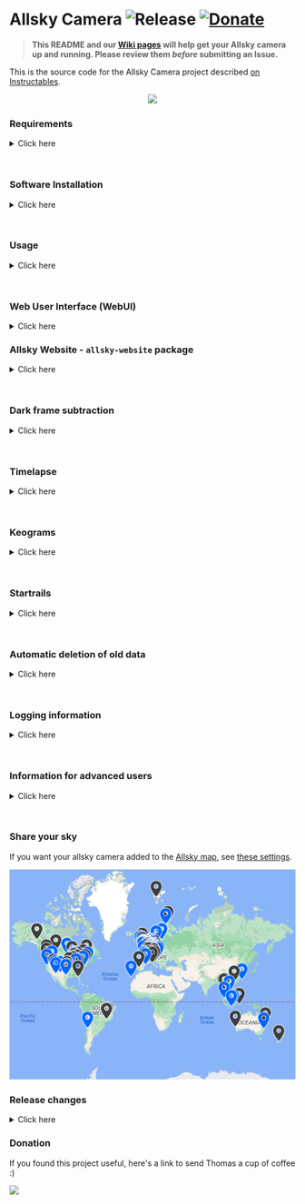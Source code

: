 # Allsky Camera ![Release](https://img.shields.io/badge/Version-v2022.MM.DD-green.svg) [![Donate](https://img.shields.io/badge/Donate-PayPal-green.svg)](https://www.paypal.com/cgi-bin/webscr?cmd=_s-xclick&hosted_button_id=MEBU2KN75G2NG&source=url)

> **This README and our [Wiki pages](https://github.com/thomasjacquin/allsky/wiki) will help get your Allsky camera up and running.  Please review them _before_ submitting an Issue.**

This is the source code for the Allsky Camera project described [on Instructables](http://www.instructables.com/id/Wireless-All-Sky-Camera/).
&nbsp;  
<p align="center">
<img src="http://www.thomasjacquin.com/allsky-portal/screenshots/camera-header-photo.jpg" width="50%">
</p>


<!-- =============================================================================== --> 
### Requirements
<details><summary>Click here</summary>

&nbsp;  
In order to get the camera working properly you will need the following hardware:

 * A camera (Raspberry Pi HQ or ZWO ASI)
	- The ZWO ASI 120-series cameras are not recommended due to somewhat poor quality.
 * A Raspberry Pi (2, 3, 4 or Zero).
	- The Pi Zero, with its limited memory, is not recommended unless cost is a major concern.

**NOTE:** Owners of USB2.0 cameras such as ASI120MC and ASI120MM may need to do a [firmware upgrade](https://astronomy-imaging-camera.com/software-drivers).

**NOTE:** The T7 / T7C cameras, e.g., from Datyson or other sellers, are not officially supported but persistent users may get them to work by following [these instructions](https://github.com/thomasjacquin/allsky/wiki/Troubleshoot-T7-Cameras).

---
</details>


&nbsp;
<!-- =============================================================================== --> 
### Software Installation
<details><summary>Click here</summary>

&nbsp;  
PatriotAstro created a great [video](https://www.youtube.com/watch?v=7TGpGz5SeVI) describing the installation steps below.
**We highly suggest viewing it before installing the software.**

You will need to install the Raspberry Pi Operating System on your Raspberry Pi. Follow [this link](https://www.raspberrypi.org/documentation/installation/installing-images/) for information on how to do it.

Make sure you have a working Internet connection by setting it through [the terminal window](https://www.raspberrypi.org/documentation/configuration/wireless/wireless-cli.md).

1. Start by installing git if not already on your Pi.  Open the terminal window (or SSH into your Pi) and type the following:
    ```shell
    sudo apt-get install git
    ```

2. If you have a prior version of Allsky and want to use its images, darks, and configuration settings:
	```shell
	cd
	mv allsky allsky-OLD
	```
	The installation will look for `allsky-OLD` and transfer files from it to the new location.

3. Now fetch the code from GitHub:
    ```shell
    cd
    git clone --recursive https://github.com/thomasjacquin/allsky.git
    ```

4. Then navigate to the new allsky directory and run the installation script:
    ```shell
    cd allsky
    ./install.sh
    ```

There are many configuration variables that need to be set as described on the [allsky Settings](https://github.com/thomasjacquin/allsky/wiki/allsky-Settings) page.
	
> NOTE: Starting with this release, the WebUI is included in the main Allsky package.

---
</details>



&nbsp;
<!-- =============================================================================== --> 
### Usage
<details><summary>Click here</summary>

### Autostart

The AllSky software should start automatically when the Raspberry Pi boots up. To enable or disable this behavior, use these commands:

```
sudo systemctl enable allsky.service     # starts the software when the Pi boots up
sudo systemctl disable allsky.service    # does NOT automatically start the software
```

When you want to start, stop, or restart the software, or obtain status, use one of the following commands:
```shell
sudo systemctl start allsky
sudo systemctl stop allsky
sudo systemctl restart allsky
sudo systemctl status allsky
```
> Tip: Add lines like the following to `~/.bashrc` to save typing:
```shell
alias start='sudo systemctl start allsky'
```
You will then only need to type `start` to start the software.  Do this for **stop** and **reload** as well.

### Manual Start
Starting the program from the terminal can be a great way to track down issues as it provides debug information to the terminal window.
To start the program manually, run:
```
sudo systemctl stop allsky
cd ~/allsky
./allsky.sh
```

If you are using a desktop environment (Pixel, Mate, LXDE, etc) or using remote desktop or VNC, you can add the `preview` argument to show the images the program is currently saving in a separate window.
```
./allsky.sh preview
```

---
</details>


&nbsp;
<!-- =============================================================================== --> 
### Web User Interface (WebUI)
<details><summary>Click here</summary>

&nbsp;  
<p align="center"><img src="http://www.thomasjacquin.com/allsky-portal/screenshots/camera-settings.jpg" width="75%"></p>

The WebUI code is based on an older version of [**RaspAP**](https://github.com/billz/raspap-webgui).
	
The WebUI is installed in `~/allsky/html` as part of the installation of Allsky, and:
* Changes your hostname to **allsky** (or whatever you called it during installation).
* Installs the **lighttpd** web server.
* Prompts to remove an old version of the WebUI in `/var/www/html`, if it exists (but keeps any old Allsky Website in `/var/www/html/allsky`).
* Suggests you upgrade the Allsky Website if an old version is found.


After you complete Allsky setup, you can administer the software using the WebUI by navigating to
```
http://your_raspberry_IP_address
    OR
http://allsky.local
```

Note: If you changed the name of your Pi (to 'piname', for example) during installation then use this:
```
http://piname.local
```

The default username is **admin** and the default password is **secret**.
> **If your website is publically viewable you should change the username and password via the `Change Password` link on the WebUI**.

A public page is also available in order to view the current image without having to log into the WebUI and without being able to do any administrative tasks. This can be useful for people who don't have a personal website but still want to share a view of their sky:

```
http://your_raspberry_IP/public.php
```

Make sure this page is publically viewable.
If it is behind a firewall consult the documentation for your network equipment for information on allowing inbound connections.


A demo of the WebUI is available [**here**](http://thomasjacquin.com/allsky-portal). **Note**: Most of the buttons have been disabled for the demo.
	
---
</details>
<!--  Eventually put these in a Wiki web page
## Screenshots
Here are some screenshots:

![](http://www.thomasjacquin.com/allsky-portal/screenshots/connection-info.jpg)
![](http://www.thomasjacquin.com/allsky-portal/screenshots/camera-settings.jpg)
![](http://www.thomasjacquin.com/allsky-portal/screenshots/wifi-list.jpg)
![](http://www.thomasjacquin.com/allsky-portal/screenshots/change-password.jpg)
![](http://www.thomasjacquin.com/allsky-portal/screenshots/days-list.jpg)
![](http://www.thomasjacquin.com/allsky-portal/screenshots/images-list.jpg)
![](http://www.thomasjacquin.com/allsky-portal/screenshots/system-info.jpg)
-->

&nbsp;
<!-- =============================================================================== --> 
### Allsky Website - `allsky-website` package
<details><summary>Click here</summary>

&nbsp;  
You can display your files on a website, either on the Pi or on another machine.

### On the Pi
To host the website on your Raspberry Pi, do the following:

```shell
cd ~/allsky
website/install.sh
```

Then set these variables in `allsky/config/ftp-settings.sh`:
```shell
PROTOCOL="local"
IMAGE_DIR=""
VIDEOS_DIR="/home/pi/allsky/html/videos"
KEOGRAM_DIR="/home/pi/allsky/html/keograms"
STARTRAILS_DIR="/home/pi/allsky/html/startrails"
```

### On a different machine
To host the website on a _different_ machine, like in this [example](http://www.thomasjacquin.com/allsky), see [this Wiki page](https://github.com/thomasjacquin/allsky/wiki/Installation-Tips#install-the-web-interface-on-a-remote-machine).

### Website settings
Once you've installed the website look at the descriptions of the settings on the [allsky-website Settings page](https://github.com/thomasjacquin/allsky/wiki/allsky-website-Settings).

---
</details>


&nbsp;
<!-- =============================================================================== --> 
### Dark frame subtraction
<details><summary>Click here</summary>

&nbsp;  
Dark frame subtraction removes hot pixels from images. It does this by taking images at different temperatures with a cover on your camera lens and subtracting those images from all images taken throughout the night.

See [this Wiki page](https://github.com/thomasjacquin/allsky/wiki/Dark-Frames-Explained) on dark frames for instructions on how to use them.

---
</details>


&nbsp;
<!-- =============================================================================== --> 
### Timelapse
<details><summary>Click here</summary>

&nbsp;  
By default, a timelapse video is generated at the end of nighttime from all of the images captured in the last 24 hours.
To disable this, open `allsky/config/config.sh` and set

```shell
TIMELAPSE="false"
```

To generate a timelapse video manually:

```shell
cd ~/allsky
scripts/generateForDay.sh -t 20220710
```

**Note:** If you are unable to create a timelapse, see [this Wiki page](https://github.com/thomasjacquin/allsky/wiki/Troubleshooting:-timelapse).

---
</details>


&nbsp;
<!-- =============================================================================== --> 
### Keograms
<details><summary>Click here</summary>

&nbsp;  
![](http://www.thomasjacquin.com/allsky-portal/screenshots/keogram-annotated.jpg)

A **Keogram** is an image giving a quick view of the day's activity.
For each image a central vertical column 1 pixel wide is extracted. All these columns are then stitched together from left to right. This results in a timeline that reads from dawn to the end of nighttime (the image above only shows nighttime data since daytime images were turned off).

See the [Keogram Wiki page](https://github.com/thomasjacquin/allsky/wiki/Keograms-explained) for more details.
	
To generate a keogram image manually:
```shell
cd ~/allsky
scripts/generateForDay.sh -k 20220710
```

---
</details>


&nbsp;
<!-- =============================================================================== --> 
### Startrails
<details><summary>Click here</summary>

&nbsp;  
![](http://www.thomasjacquin.com/allsky-portal/screenshots/startrail.jpg)

**Startrails** are generated by stacking all the images from a night on top of each other.

See the [Startrails Wiki page](https://github.com/thomasjacquin/allsky/wiki/Startrails-Explained) for more details.
	
To generate a startrails image manually:
```shell
cd ~/allsky
scripts/generateForDay.sh -s 20220710
```

---
</details>


&nbsp;
<!-- =============================================================================== --> 
### Automatic deletion of old data
<details><summary>Click here</summary>

&nbsp;  
You can specify how many days worth of images to keep in order to keep the Raspberry Pi SD card from filling up. To change the default number of days, change the number below in `allsky/config/config.sh`:
```
DAYS_TO_KEEP=14
```
	
If you have the Allsky website installed on your Pi, you can specify how many days worth of its imags to keep:
```
WEB_DAYS_TO_KEEP=28
```
In both cases, set to `""` to keep all days' data, but be careful that your SD card doesn't fill up.

---
</details>


&nbsp;
<!-- =============================================================================== --> 
### Logging information
<details><summary>Click here</summary>

&nbsp;  
When using Allsky, information is written to a log file. In case the program stopped, crashed, or behaved in an abnormal way, take a look at:
```
tail /var/log/allsky.log
```
	
There are other temporary log files in `allsky/tmp` that are used for debugging.

---
</details>


&nbsp;
<!-- =============================================================================== --> 
### Information for advanced users
<details><summary>Click here</summary>

&nbsp;  
Experienced users may want to add some additional processing steps at the end of nighttime.
To do so:

```shell
cd ~/allsky/scripts
mv endOfNight_additionalSteps.repo   endOfNight_additionalSteps.sh
```
and then add your additional processing steps which will be run after the usual end-of-night processing, but before the deletion of any old image files.

After you rename the file above, you can edit the file via the "Editor" link on the left side of the WebUI page.

---
</details>


&nbsp;
<!-- =============================================================================== --> 
### Share your sky

If you want your allsky camera added to the [Allsky map](http://www.thomasjacquin.com/allsky-map), see [these settings](https://github.com/thomasjacquin/allsky/wiki/allsky-Settings/_edit#map-settings).

<p align="center">
<a href="https://www.thomasjacquin.com/allsky-map/">
<img src="documentation/allskyMap/allsky-map-with-pins.png" title="Allsky map example - click to see real map">
</a>
</p>


<!-- =============================================================================== --> 
### Release changes
<details><summary>Click here</summary>

&nbsp;  
<!-- some of the changes haven't been made as of June 3, 2022, but should be for the next release -->
* version **v2022.MM.DD**: 
	* Allsky package:
		* The `CAMERA` variable in `config/config.sh` was removed; to update the camera type, use the new **Camera Type** setting in the WebUI. This is an advanced setting so you need to click the "Show Advanced Options" button to view it.
		* "Mini" timelapse videos can be created that contain a user-configurable number of the most recent images.  This allows you to continually see the recent sky conditions.
		* Installation improvements:
			* If there is not enough swap space configured you are prompted to add more.  Doing this decreases the chance of timelapse creation problems.
			* If `allsky/tmp` is not a memory-resident filesystem you are prompted to make it one.  This SIGNIFICANTLY decreases the number of writes to the SD card, prolonging its life.			
			* If a `~/allsky-OLD` directory is found it's assumed to be a prior release of Allsky and you'll be prompted to have its images, darks, and other items moved to the new release.  This is the suggested way to upgrade a current Allsky release.
		* An `endOfDay_additionalSteps.sh` script can now be run after the transition from daytime to nighttime.  This can be used, for example, to create a timelapse of daytime images.
		* Latitude and longitude can now be specified as either a decimal number (e.g., `-105.21`) or with N, S, E, W (e.g., `105.21W`).
		* The Secure CP (`scp`) and Google Cloud Service (`gcs`) protocols are now supported for file uploads.
		* New ftp-settings.sh variables:
			* `REMOTE_PORT`: specifies a non-default FTP port.
			* `SSH_KEY_FILE`: path to a SSH private key. When `scp` is used for uploads, this identify file will be used to establish the secure connection.
		* Sanity checking is done on many settings.  For example, URLs in Allsky Map data must be reachable from the Internet, and crop areas must fit within the image.
		* The Wiki now points to files in the GitHub `documentation` directory.  A copy of that directory is also on the Pi in `~/allsky/documentation` so you can access the documentation via the Documentation link in the WebUI.
		* The delay between RPi images has been shortened.
		* Several variables in the `config/config.sh` file were removed and others renamed - see the WebUI section below.
		* Several additional troubleshooting files are written to ~/allsky/tmp.
		* AUTO_STRETCH now works, and is documented with sample images.
		* Images can now be uploaded using the full `image-YYYYMMDDHHMMSS.jpg` name instead of the shorter `image.jpg` name.  See the `IMG_UPLOAD_ORIGINAL_NAME` Allsky setting in the documentation.
		* Many minor enhancements and bug fixes were made.

	* WebUI:
		* The WebUI is now installed in `~/allsky/html`as part of the Allsky installation. The [allsky-portal](https://github.com/thomasjacquin/allsky-portal) repository will be removed as it is outdated and no longer needed.
		* New links on the left side:
			* **Overlay Editor** allows you to drag and drop what text and images you want overlayed on the images.  This is a **significant** improvement over the old mechanism and lets you vary the font size, color, rotation, etc. for everything you add.  You can use variables in the text which get replaced at run-time, e.g., the time.
			* **Module Editor** allows you to specify what actions should take place after an image has been saved, for example, add an overlay or count the number of stars.  Users can add (and hopefully share) their own modules.
			* **Allsky Documentation** accesses the documentation on your Pi.
		* Minimum, maximum, and default values are now correct for all camera models.
		* Fields with missing data are shown in red with a message saying the data is missing.  For example, **Latitude** is a required field.
		* New settings on the **Allsky Settings** page:
			* **Camera Type** is either ZWO or RPi.  This replaces the `CAMERA` variable in the `config/config.sh` file.
			* **Max Auto-Exposure** for day and night.  When using auto-exposure, exposure times will not exceed this value.
			* **Max Auto-Gain** for day and night.  When using auto-gain, gain values will not exceed this value.
			* **Auto White Balance**, **Red Balance**, and **Blue Balance** are now available for day and night.
			* **Frames to Skip** for day and night determine how many initial auto-exposure frames to ignore when starting Allsky, while the auto-exposure algorithm homes in on the correct exposure.  These frames are often over or under exposed so not worth saving anyhow.
			* **Consistent Delays** determines whether or not the time between the start of exposures will be consistent (current behavior) or not.  When enabled, the time between images is the maximum exposure time plus the delay you set.
			* **Overlay Method** determines if the text overlay (exposure, time, etc.) should be done in the legacy capture program or by an external module that has **significanly** more capabilities (see below).  **NOTE**: the default will change to the external module in a future release, and after that the legacy overlay method will be removed.
			* **Cooling** and **Target Temp.** (ZWO only) now have separate settings for day and night.
			* **Aggression** (ZWO only) determines how much of a calculated exposure change should be applied.  This helps smooth out brightness changes, for example, when a car's headlights appear in one frame.
			* **Gamma** (ZWO only) changes the contrast of an image.  It is only supported by a few cameras; for those that don't, the `AUTO_STRETCH` setting can produce a similar effect.
			* **Offset** (ZWO only) adds about 1/10th the specified amount to each pixel's brightness, thereby brightening the whole image.  Setting this too high causes the image to turn gray.
			* **Contrast** and **Sharpness** (RPi only).
			* **Mean Target** (RPi only) for day and night.  This specifies the mean target brightness (0.0 (pure black) to 1.0 (pure white)) when in auto-exposure mode and works best if auto-gain is also enabled.
			* **Mean Threshold** (RPi only).  This specifies how close the actual mean brightness must be to the **Mean Target**.  For example, if **Mean Target** is 0.5 and **Mean Threshold** is 0.1, the actual mean can vary between 0.4 and 0.6 (0.5 +/- 0.1).			
			* The **Focus Metric** setting is now available for ZWO cameras.  Higher numbers indicate better focus.  Use only when conditions are NOT changing.
			* **Require WebUI Login** specifies whether or not the WebUI should require you to login.  Only set this to "No" if your Pi is on a local network and you trust everyone on the network.  **Do NOT disable it if your Pi is accessible via the Internet!**
		* **NOTE**: the following settings moved from config.sh to the WebUI, and are "advanced" options so you'll need to click the "Show Advanced Options" button to see them:
			* "DAYTIME_CAPTURE" from config.sh is now **Take Daytime Images** in the WebUI.
			* "DAYTIME_SAVE" is **Save Daytime Images**.
			* "DARK_CAPTURE" is **Take Dark Frames**.
			* 'DARK_FRAME_SUBTRACTION" is **Use Dark Frames**.
		* **Debug Level** is more consistent:
			* 0: errors only.
			* 1: level 0 plus warnings and messages about taking and saving pictures.  This is the default.
			* 2: level 1 plus details on images captured, sleep messages and the like.
			* 3: level 2 plus time to save image, details on exposure settings and capture retries.
			* 4: lots of gory details for developers only.
		* Some error messages that appear in the `/var/log/allsky.log` file also appear in the WebUI so you don't miss them.
		* Buttons in the "Dark" mode are now darker.
		* The Allsky and Allsky Website versions are displayed at the top of the page.  A future version of Allsky will notify you if something needs updating.
		* Many minor enhancements were made.

	* Allsky Website:
		* The Allsky Website is now installed in `~/allsky/html/allsky`.
		* If an older version of the Website is found during Website installation you'll be prompted to have its images and settings moved to the new location.
		* The home page can be customized:
			* You can specify the order, contents, look, and style of the icons on the left side.  You can also hide an icon or display a new one.
			* You can specify the order, contents, and style of the popout that appears on the right side.  For example, you can add a link to pictures of your allsky camera.
			* You can set a background image.
			* You can easily change the maximum width of the image.
			* You can add a link to a personal website.  This link appears at the top of the page.
			* You can add a border around the image to have it stand out on the page.
			* You can hide the "Make Your Own" link on the bottom right of the page.
			* You can change the icon that appears on the browser's tab.
			* See the Allsky Website documentation for other customizations you can make.
		* Left sidebar:
			* The constellation overlay icon (Casseopeia icon) is hidden by default and should only be displayed after you've set the overlay to match your stars.
			* If you are creating mini-timelapse videos, when you install the Website an icon for the current video will appear on the left side.  You can also manually show/hide the icon.
			* There's a new icon to display the image full-size.
			* The startrails and information icons were updated.
		* Popout on right side:
			* A link to your **Image Settings** can optionally be displayed via the **Display Settings** option in the WebUI.
			* The version of Allsky and the Allsky Website are displayed.
		* Configuration file changes:
			* The two prior configuration files (`config.js` and `virtualsky.json`) are replaced by `configuration.json`.
			* There are several new settings, including the ability to specify the opacity of the overlay.		
			* The `overlaySize` setting, which defined both the width and the height of the constellation overlay, was split into `overlayWidth` and `overlayHeight`.  Having separate values can be helpful when trying to get the overlay to line up with the actual stars.
			* The WebUI **Editor** page must be used to edit the Allsky Website's configuration file since it performs various checks before updating the configuration.
			* The **Editor** page should also be used to edit a REMOTE Allsky Website's configuration file for the same reason.  A master copy of the remote server's `configuration.json` is kept on the Pi and automatically re-uploaded to the server after every change.  See the Allsky Website Installation documentation for details.  After you do this, the drop-down list on the **Editor** page will now have `configuration.json (remote Allsky Website)` to distinguish it from a local Website's file.
		* Timelapse video thumbnails can be created on the Pi and uploaded to a remote server.  This resolves issues with remote servers that don't support creating thumbnails.  See the `TIMELAPSE_UPLOAD_THUMBNAIL` setting.
		* Resizing the home page with the constellation overlay showing works better (but still needs work).


* version **v2022.03.01**:
	* Switched to date-based release names.
	* Added ability to have your allsky camera added to the [Allsky map](http://www.thomasjacquin.com/allsky-map) by configuring [these settings](https://github.com/thomasjacquin/allsky/wiki/allsky-Settings/_edit#map-settings).  Added `Allsky Map Setup` section to the WebUI to configure the map settings.  The "Lens" field now shows in the popout on the Allsky website (if installed).
	* Significantly enhanced Wiki - more pages and more information on existing pages.  All known issues are described there as well as fixes / workarounds.
	* Added an option to keograms to make them full width, even if few images were used in creating the keogram.  In config.sh, set `KEOGRAM_EXTRA_PARAMETERS="--image-expand"`.
	* Added/changed/deleted settings (in config/config.sh unless otherwise noted):
	  * Added `WEBUI_DATA_FILES`: contains the name of one or more files that contain information to be added to the WebUI's "System" page.  See [this Wiki page](https://github.com/thomasjacquin/allsky/wiki/WEBUI_DATA_FILES) for more information.
	  * Renamed `NIGHTS_TO_KEEP` to `DAYS_TO_KEEP` since it determines how many days of data to keep, not just nighttime data.  If blank (""), ALL days' data are kept.
	  * Deleted `AUTO_DELETE`: its functionality is now in `DAYS_TO_KEEP`.  `DAYS_TO_KEEP=""` is similar to the old `AUTO_DELETE=false`.
	  * Added `WEB_DAYS_TO_KEEP`: specifies how many days of Allsky website images and videos to keep, if the website is installed on your Pi.
	  * Added `WEB_IMAGE_DIR` in config/ftp-settings.sh to allow the images to be copied to a location on your Pi (usually the Allsky website) as well as being copied to a remote machine.  This functionality already existed with timelapse, startrails, and keogram files.
	* The RPi camera now supports all the text overlay features as the ZWO camera, including the "Extra Text" file.
	* Removed the harmless `deprecated pixel format used` message from the timelapse log file.  That message only confused people.
	* Improved the auto-exposure for RPi cameras.
	* Made numerous changes to the ZWO and RPi camera's code that will make it easier to maintain and add new features in the future.
	* If Allsky is stopped or restarted while a file is being uploaded to a remote server, the upload continues, eliminating cases where a temporary file would be left on the server.
	* Decreased other cases where temporary files would be left on remote servers during uploads.  Also, uploads now perform additional error checking to help in debugging.
	* Only one upload can now be done at a time.  Any additional uploads display a message in the log file and then exit. This should eliminate (or signifiantly decrease) cases where a file is overwritten or not found, resulting in an error message or a temporary file left on the server.
	* Added a `--debug` option to `allsky/scripts/upload.sh` to aid in debugging uploads.
	* Upload log files are only created if there was an error; this saves writes to SD cards.
	* The `removeBadImages.sh` script also only creates a log file if there was an error, which saves one write to the SD card _for every image_.
	* Allsky now stops with an error message on unrecoverable errors (e.g., no camera found).  It used to keep restarting and failing forever.
	* More meaningful messages are displayed as images.  For example, in most cases `ERROR.  See /var/log/allsky.log` messages have been replaced with messages containing additional information, for example, `*** ERROR ***  Allsky Stopped!  ZWO camera not found!`.
	* If Allsky is restarted, a new "Allsky software is restarting" message is displayed, instead of a "stopping" followed by "starting" message.
	* The timelapse debug output no longer includes one line for each of several thousand images proced.  This make it easier to see any actual errors.
	* The "Camera Settings" page of the WebUI now displays the minimum, maximum, and default values in a popup for numerical fields.
	* Startrails and Keogram creation no longer crash if invalid files are found.
	* Removed the `allsky/scripts/filename.sh` file.
	* The RPi `Gamma` value in the WebUI was renamed to `Saturation`, which is what it always adjusted; `Gamma` was incorrect.
	* Known issues:
	  * The startrails and keogram programs don't work well if you bin differently during the day and night.  If you don't save daytime images this won't be a problem.
	  * The minimum, maximum, and default values in the "Camera Settings" page of the WebUI, especially for the RPi camera, aren't always correct.  This is especially try if running on the Bullseye operating system, where many of the settings changed.

* version **0.8.3**:
	* Works on Bullseye operating system.
	* RPi version:
	  * Has an improved auto-exposure algorithm.  To use it, set `CAPTURE_EXTRA_PARAMETERS="-daymean 0.5 -nightmean 0.2"` in config.sh (a future version will allow this to be set via the WebUI).
	  * Has many new settings including support for most of the text overlay features that are supported by the ZWO version.  The "extra text" feature will be supported in a future version.
	* New and changed config.sh variables, see the [Software Settings](https://github.com/thomasjacquin/allsky/wiki/allsky-Settings) Wiki page for more information:
	  * `IMG_UPLOAD_FREQUENCY`: how often the image should be uploaded to a website.  Useful with slow uplinks or metered Internet connections.
	  * `IMG_CREATE_THUMBNAILS`: specifies whether or not thumbnails should be created for each image.
	  * `REMOVE_BAD_IMAGES` now defaults to "true" since bad-image detection is now done after a picture is saved rather than once for all pictures at the end of the night.  This helps decrease problems when creating startrails, keograms, and timelapse videos.
	  * `IMG_PREFIX`: no longer used - the name of the image used by the websites is now whatever you specify in the WebUI (default: image.jpg).
	  * **NOTE**: When upgrading to 0.8.3 you MUST follow the steps listed [here](https://github.com/thomasjacquin/allsky/wiki/Upgrade-from-0.8.2-or-prior-versions).
	* Replaced `saveImageDay.sh` and `saveImageNight.sh` with `saveImage.sh` that has improved functionality, including passing the sensor temperature to the dark subtraction commands, thereby eliminating the need for the "temperature.txt" file.
	* The image used by the websites (default: image.jpg) as well as all temporary files are now written to `allsky/tmp`.  **NOTE**: if you are using the Allsky Website you will need to change the "imageName" variable in `/var/www/html/allsky/config.js` to `"/current/tmp/image.jpg"`.
	* You can **significanly** reduce wear on your SD card by making `allsky/tmp` a [memory-based filesystem](https://github.com/thomasjacquin/allsky/wiki/Miscellaneous-Tips).

* version **0.8.1**:
	* Rearranged the directory structure.
	* Created a Wiki with additional documentation and troubleshooting tips.
	* Renamed several variables in `config.sh` and `ftp-settings.sh`.
	* CAMERA type of "auto" is no longer supported - you must specify "ZWO" or "RPi".
	* Startrails and keograms are now created using all CPUs on the Pi, drastically speeding up creation time.
	* Installing the WebUI now preserves any website files (keograms, startrails, etc.) you have.  This allows for non-destructive updates of the WebUI.
	* New script called `upload.sh` centralizes all the upload code from other scripts, and can be used to debug uploading issues.  See [this Wiki page](https://github.com/thomasjacquin/allsky/wiki/Troubleshooting:-uploads) for more information.
	* The RPi camera does much better auto-exposure if you set the `-mode-mean` and `-autoexposure` options.
	* The WebUI will now show the Pi's throttle and low-voltage states, which is useful for debugging.
	* Darks work better.
	* Many bug fixes, error checks, and warnings added.

* version **0.8**:
	* Workaround for ZWO daytime autoexposure bug.
	* Improved exposure transitions between day and night so there's not such a huge change in brightness.
	* Decrease in ZWO sensor temperature.
	* Lots of new settings, including splitting some settings into day and night versions.
	* Error checking and associated log messages added in many places to aid in debugging.
	* Ability to have "notification" images displayed, such as "Allsky is starting up" and "Taking dark frames".
	* Ability to resize uploaded images.
	* Ability to set thumbnail size.
	* Ability to delete bad images (corrupt and too light/dark).
	* Ability to set an image file name prefix.
	* Ability to reset USB bus if ZWO camera isn't found (requires "uhubctl" command to be installed).
	* Ability to specify the format of the time displayed on images.
	* Ability to have the temperature displayed in Celcius, Fahrenheit, or both.
	* Ability to set bitrate on timelapse video.

<!--
* version **0.7**:
	* Added Raspberry Pi camera HQ support (Based on Rob Musquetier's fork)
	* Support for x86 architecture (Ubuntu, etc)
	* Temperature dependant dark frame library
	* Browser based script editor
	* Configuration variables to crop black area around image
	* Timelapse frame rate setting
	* Changed font size default value
* version **0.6**: Added daytime exposure and auto-exposure capability
	* Added -maxexposure, -autoexposure, -maxgain, -autogain options. Note that using autoexposure and autogain at the same time may produce unexpected results (black frames).
	* Autostart is now based on systemd and should work on all raspbian based systems, including headless distributions. Remote controlling will not start multiple instances of the software.
	* Replaced `nodisplay` option with `preview` argument. No preview in autostart mode.
	* When using the WebUI, camera options can be saved without rebooting the RPi.
	* Added a publicly accessible preview to the WebUI: public.php
	* Changed exposure unit to milliseconds instead of microseconds
* version **0.5**: Added Startrails (image stacking) with brightness control
	* Keograms and Startrails generation is now much faster thanks to a rewrite by Jarno Paananen.
* version **0.4**: Added Keograms (summary of the night in one image)
* version **0.3**: Added dark frame subtraction
* version **0.2**: Separated camera settings from code logic
* version **0.1**: Initial release
-->
---
</details>

<!-- =============================================================================== --> 
### Donation
If you found this project useful, here's a link to send Thomas a cup of coffee :)

[![](https://www.paypalobjects.com/en_US/i/btn/btn_donate_SM.gif)](https://www.paypal.com/cgi-bin/webscr?cmd=_s-xclick&hosted_button_id=MEBU2KN75G2NG&source=url)

